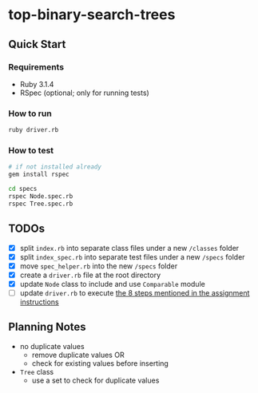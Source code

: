 # top-binary-search-trees

## Quick Start

### Requirements

- Ruby 3.1.4
- RSpec (optional; only for running tests)

### How to run

```bash
ruby driver.rb
```

### How to test

```bash
# if not installed already
gem install rspec

cd specs
rspec Node.spec.rb
rspec Tree.spec.rb
```

## TODOs

- [x] split `index.rb` into separate class files under a new `/classes` folder
- [x] split `index_spec.rb` into separate test files under a new `/specs` folder
- [x] move `spec_helper.rb` into the new `/specs` folder
- [x] create a `driver.rb` file at the root directory
- [x] update `Node` class to include and use `Comparable` module
- [ ] update `driver.rb` to execute [the 8 steps mentioned in the assignment instructions](https://www.theodinproject.com/lessons/ruby-binary-search-trees#tie-it-all-together)

## Planning Notes

- no duplicate values
  - remove duplicate values OR
  - check for existing values before inserting
- `Tree` class
  - use a set to check for duplicate values
